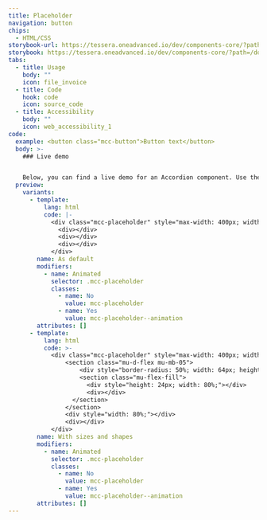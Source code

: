 ```yaml
---
title: Placeholder
navigation: button
chips:
  - HTML/CSS
storybook-url: https://tessera.oneadvanced.io/dev/components-core/?path=/docs/html-button--as-default
storybook: https://tessera.oneadvanced.io/dev/components-core/?path=/docs/html-placeholder--with-sizes-and-shapes
tabs:
  - title: Usage
    body: ""
    icon: file_invoice
  - title: Code
    hook: code
    icon: source_code
  - title: Accessibility
    body: ""
    icon: web_accessibility_1
code:
  example: <button class="mcc-button">Button text</button>
  body: >-
    ### Live demo


    Below, you can find a live demo for an Accordion component. Use the drop-down menus and radio buttons to view the different Button Types and Variants.
  preview:
    variants:
      - template:
          lang: html
          code: |-
            <div class="mcc-placeholder" style="max-width: 400px; width: 100%">
              <div></div>
              <div></div>
              <div></div>
            </div>
        name: As default
        modifiers:
          - name: Animated
            selector: .mcc-placeholder
            classes:
              - name: No
                value: mcc-placeholder
              - name: Yes
                value: mcc-placeholder--animation
        attributes: []
      - template:
          lang: html
          code: >-
            <div class="mcc-placeholder" style="max-width: 400px; width: 100%">
                <section class="mu-d-flex mu-mb-05">
                    <div style="border-radius: 50%; width: 64px; height: 64px;"></div>
                    <section class="mu-flex-fill">
                      <div style="height: 24px; width: 80%;"></div>
                      <div></div>
                  </section>
                </section>
                <div style="width: 80%;"></div>
                <div></div>
            </div>
        name: With sizes and shapes
        modifiers:
          - name: Animated
            selector: .mcc-placeholder
            classes:
              - name: No
                value: mcc-placeholder
              - name: Yes
                value: mcc-placeholder--animation
        attributes: []
---
```


